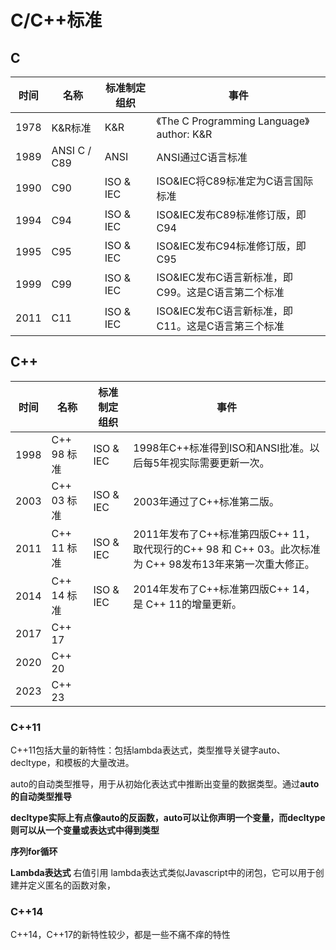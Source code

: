 # C/C++标准

## C
| 时间 | 名称         | 标准制定组织 | 事件                                               |
| ---- | ------------ | ------------ | -------------------------------------------------- |
| 1978 | K&R标准      | K&R          | 《The C Programming Language》 author: K&R         |
| 1989 | ANSI C / C89 | ANSI         | ANSI通过C语言标准                                  |
| 1990 | C90          | ISO & IEC    | ISO&IEC将C89标准定为C语言国际标准                  |
| 1994 | C94          | ISO & IEC    | ISO&IEC发布C89标准修订版，即C94                    |
| 1995 | C95          | ISO & IEC    | ISO&IEC发布C94标准修订版，即C95                    |
| 1999 | C99          | ISO & IEC    | ISO&IEC发布C语言新标准，即C99。这是C语言第二个标准 |
| 2011 | C11          | ISO & IEC    | ISO&IEC发布C语言新标准，即C11。这是C语言第三个标准 |



## C++

| 时间 | 名称        | 标准制定组织 | 事件                                                         |
| ---- | ----------- | ------------ | ------------------------------------------------------------ |
| 1998 | C++ 98 标准 | ISO & IEC    | 1998年C++标准得到ISO和ANSI批准。以后每5年视实际需要更新一次。 |
| 2003 | C++ 03 标准 | ISO & IEC    | 2003年通过了C++标准第二版。                                  |
| 2011 | C++ 11 标准 | ISO & IEC    | 2011年发布了C++标准第四版C++ 11，取代现行的C++ 98 和 C++ 03。此次标准为 C++ 98发布13年来第一次重大修正。 |
| 2014 | C++ 14 标准 | ISO & IEC    | 2014年发布了C++标准第四版C++ 14，是 C++ 11的增量更新。       |
| 2017 | C++ 17      |              |                                                              |
| 2020 | C++ 20      |              |                                                              |
| 2023 | C++ 23      |              |                                                              |


### C++11
C++11包括大量的新特性：包括lambda表达式，类型推导关键字auto、decltype，和模板的大量改进。

auto的自动类型推导，用于从初始化表达式中推断出变量的数据类型。通过**auto的自动类型推导**

**decltype实际上有点像auto的反函数，auto可以让你声明一个变量，而decltype则可以从一个变量或表达式中得到类型**

**序列for循环**

**Lambda表达式**
右值引用
lambda表达式类似Javascript中的闭包，它可以用于创建并定义匿名的函数对象，

### C++14
C++14，C++17的新特性较少，都是一些不痛不痒的特性